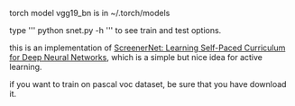 torch model vgg19_bn is in ~/.torch/models

type
'''
python snet.py -h 
'''
to see train and test options.

this is an implementation of [ScreenerNet: Learning Self-Paced Curriculum for Deep Neural Networks](https://arxiv.org/pdf/1801.00904), which is a simple but nice idea for active learning.

if you want to train on pascal voc dataset, be sure that you have download it.